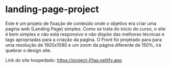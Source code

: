 # landing-page-project
Este é um projeto de fixação de conteúdo onde o objetivo era criar uma pagina web (Landing Page) simples.
Como se trata do inicio do curso, o site é bem simples e não está responsivo e não dispõe das melhores técnicas e tags apropriadas para a criação da pagina.
O Front foi projetado para para uma resolução de 1920x1080 e um zoom da página diferente de 150%, irá quebrar o design site.

Link do site hospedado: https://project-01aa.netlify.app

